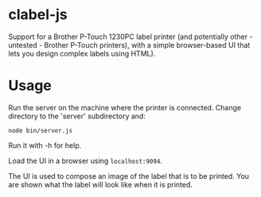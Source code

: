 # clabel-js
Support for a Brother P-Touch 1230PC label printer (and potentially
other - untested - Brother P-Touch printers), with a simple browser-based
UI that lets you design complex labels using HTML).

# Usage
Run the server on the machine where the printer is connected. Change
directory to the 'server' subdirectory and:
```
node bin/server.js
```
Run it with -h for help.

Load the UI in a browser using `localhost:9094`.

The UI is used to compose an image of the label that is to be
printed. You are shown what the label will look like when it is printed.
